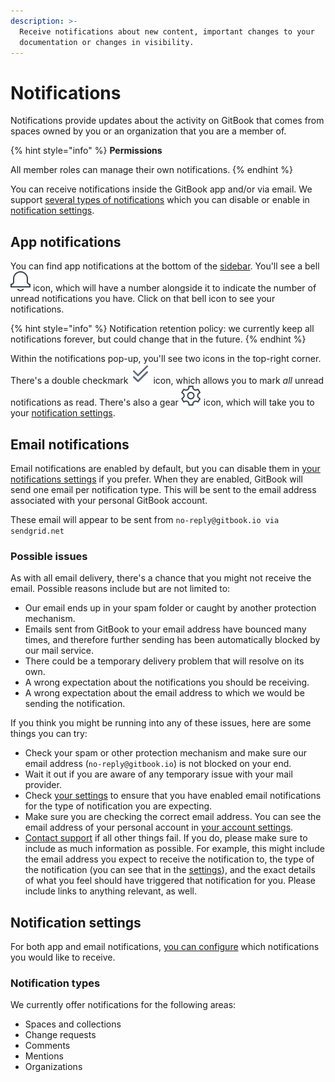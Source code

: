 ```yaml
---
description: >-
  Receive notifications about new content, important changes to your
  documentation or changes in visibility.
---
```


# Notifications

Notifications provide updates about the activity on GitBook that comes from spaces owned by you or an organization that you are a member of.

{% hint style="info" %}
**Permissions**

All member roles can manage their own notifications.
{% endhint %}

You can receive notifications inside the GitBook app and/or via email. We support [several types of notifications](notifications.md#notification-types) which you can disable or enable in [notification settings](notifications.md#notification-settings).

## App notifications

You can find app notifications at the bottom of the [sidebar](https://docs.gitbook.com/getting-started/overview#sidebar). You'll see a bell <img src="../.gitbook/assets/notification.png" alt="" data-size="line"> icon, which will have a number alongside it to indicate the number of unread notifications you have. Click on that bell icon to see your notifications.

{% hint style="info" %}
Notification retention policy: we currently keep all notifications forever, but could change that in the future.
{% endhint %}

Within the notifications pop-up, you'll see two icons in the top-right corner. There's a double checkmark <img src="../.gitbook/assets/double-checkmark.png" alt="" data-size="line"> icon, which allows you to mark _all_ unread notifications as read. There's also a gear <img src="../.gitbook/assets/settings.png" alt="" data-size="line"> icon, which will take you to your [notification settings](notifications.md#notification-settings).

## Email notifications

Email notifications are enabled by default, but you can disable them in [your notifications settings](https://app.gitbook.com/account/notification) if you prefer. When they are enabled, GitBook will send one email per notification type. This will be sent to the email address associated with your personal GitBook account.

These email will appear to be sent from `no-reply@gitbook.io via sendgrid.net`

### Possible issues

As with all email delivery, there's a chance that you might not receive the email. Possible reasons include but are not limited to:

* Our email ends up in your spam folder or caught by another protection mechanism.
* Emails sent from GitBook to your email address have bounced many times, and therefore further sending has been automatically blocked by our mail service.
* There could be a temporary delivery problem that will resolve on its own.
* A wrong expectation about the notifications you should be receiving.
* A wrong expectation about the email address to which we would be sending the notification.

If you think you might be running into any of these issues, here are some things you can try:

* Check your spam or other protection mechanism and make sure our email address (`no-reply@gitbook.io`) is not blocked on your end.
* Wait it out if you are aware of any temporary issue with your mail provider.
* Check [your settings](https://app.gitbook.com/account/notification) to ensure that you have enabled email notifications for the type of notification you are expecting.
* Make sure you are checking the correct email address. You can see the email address of your personal account in [your account settings](https://app.gitbook.com/account).
* [Contact support](../faq/support.md) if all other things fail. If you do, please make sure to include as much information as possible. For example, this might include the email address you expect to receive the notification to, the type of the notification (you can see that in the [settings](https://app.gitbook.com/account/notification)), and the exact details of what you feel should have triggered that notification for you. Please include links to anything relevant, as well.

## Notification settings

For both app and email notifications, [you can configure](https://app.gitbook.com/account/notification) which notifications you would like to receive.

### Notification types

We currently offer notifications for the following areas:

* Spaces and collections
* Change requests
* Comments
* Mentions
* Organizations
